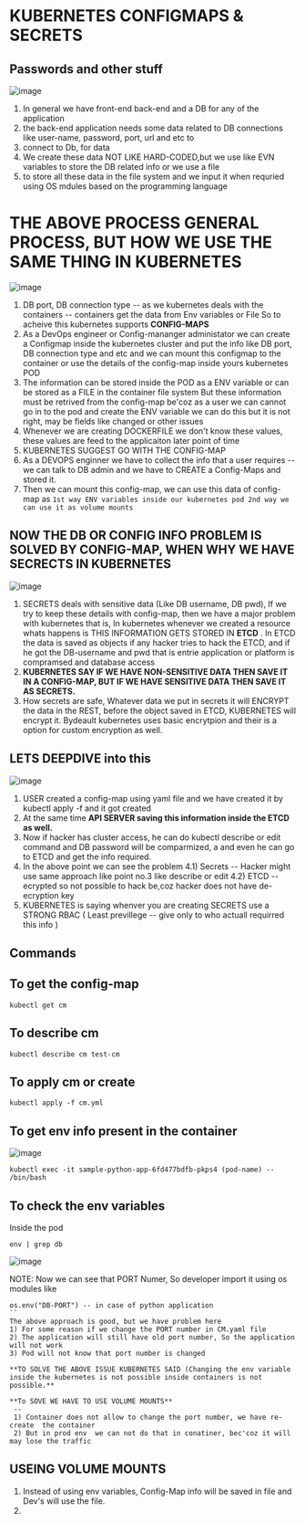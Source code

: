 # KUBERNETES CONFIGMAPS  & SECRETS

Passwords and other stuff
--

![image](https://github.com/pavankumar0077/Devops-tools/assets/40380941/844ca462-be14-463b-8cac-a8aeeb9811d7)

1) In general we have front-end back-end and a DB for any of the application
2) the back-end application needs some data related to DB connections like user-name, password, port, url and etc to
3) connect to Db, for data
4) We create these data NOT LIKE HARD-CODED,but we use like EVN variables to store the DB related info or we use a file
5) to store all these data in the file system and we input it when requried using OS mdules based on the programming language
 
# THE ABOVE PROCESS GENERAL PROCESS, BUT HOW WE USE THE SAME THING IN KUBERNETES

![image](https://github.com/pavankumar0077/Devops-tools/assets/40380941/9d94d7a1-6406-4a70-b94e-dec69b49bb07)

1) DB port, DB connection type -- as we kubernetes deals with the containers -- containers get the data
  from Env variables or File So to acheive this kubernetes supports **CONFIG-MAPS**
2) As a DevOps engineer or Config-mananger administator we can create a Configmap inside the kubernetes cluster
and put the info like DB port, DB connection type and etc and we can mount this configmap to the container or use
the details of the config-map inside yours kubernetes POD 
3) The information can be stored inside the POD as a ENV variable or can be stored as a FILE in the container file system
But these information must be retrived from the config-map be'coz as a user we can cannot go in to the pod
and create the ENV variable we can do this but it is not right, may be fields like changed or other issues
4) Whenever we are creating DOCKERFILE we don't know these values, these values are feed to the applicaiton
later point of time
5) KUBERNETES SUGGEST GO WITH THE CONFIG-MAP
6) As a DEVOPS enginner we have to collect the info that a user requires -- we can talk to DB admin and
we have to CREATE a Config-Maps and stored it.
7) Then we can mount this config-map, we can use this data of config-map as ``` 1st way ENV variables inside our kubernetes
pod 2nd way we can use it as volume mounts ```

NOW THE DB OR CONFIG INFO PROBLEM IS SOLVED BY CONFIG-MAP, WHEN WHY WE HAVE SECRECTS IN KUBERNETES
--

![image](https://github.com/pavankumar0077/Devops-tools/assets/40380941/49b08daa-215c-467b-8de5-4bff402433d2)

1) SECRETS deals with sensitive data (Like DB username, DB pwd), If we try to keep these details with
config-map, then we have a major problem with kubernetes that is, In kubernetes whenever we created a resource
whats happens is THIS INFORMATION GETS STORED IN **ETCD** . In ETCD the data is saved as objects
if any hacker tries to hack the ETCD, and if he got the DB-username and pwd that is entrie application
or platform is compramsed and database access
2) **KUBERNETES SAY IF WE HAVE NON-SENSITIVE DATA THEN SAVE IT IN A CONFIG-MAP, BUT IF WE HAVE SENSITIVE DATA
THEN SAVE IT AS SECRETS.**
3) How secrets are safe, Whatever data we put in secrets it will ENCRYPT the data in the REST, before the object
saved in ETCD, KUBERNETES will encrypt it. Bydeault kubernetes uses basic encrytpion and their is a option
for custom encryption as well.

LETS DEEPDIVE into this
--

![image](https://github.com/pavankumar0077/Devops-tools/assets/40380941/ba81f095-8f8d-4b42-8a60-93536b9c3c06)

1) USER created a config-map using yaml file and we have created it by kubectl apply -f and it got created
2) At the same time **API SERVER saving this information inside the ETCD as well.**
3) Now if hacker has cluster access, he can do kubectl describe or edit command and DB password will be comparmized, a
and even he can go to ETCD and get the info required.
4) In the above point we can see the problem
   4.1) Secrets -- Hacker might use same approach like point no.3 like describe or edit
   4.2) ETCD -- ecrypted so not possible to hack be,coz hacker does not have de-ecryption key
5) KUBERNETES is saying whenver you are creating SECRETS use a STRONG RBAC ( Least previllege -- give only to who actuall requirred this info )

Commands
--
To get the config-map
--
```
kubectl get cm
```
To describe cm
--
```
kubectl describe cm test-cm
```
To apply cm or create
--
```
kubectl apply -f cm.yml
```
To get env info present in the container
--
![image](https://github.com/pavankumar0077/Devops-tools/assets/40380941/39770d25-b15e-4dc9-8d5e-826c182b7f88)

```
kubectl exec -it sample-python-app-6fd477bdfb-pkps4 (pod-name) -- /bin/bash
```
To check the env variables
--
Inside the pod
```
env | grep db
```
![image](https://github.com/pavankumar0077/Devops-tools/assets/40380941/716622eb-cef1-4f0d-8f29-514eaf165850)

NOTE: Now we can see that PORT Numer, So developer import it using os modules like 
```
os.env("DB-PORT") -- in case of python application
``
The above approach is good, but we have problem here
1) For some reason if we change the PORT number in CM.yaml file
2) The application will still have old port number, So the application will not work
3) Pod will not know that port number is changed

**TO SOLVE THE ABOVE ISSUE KUBERNETES SAID (Changing the env variable inside the kubernetes is not possible inside containers is not possible.**

**To SOVE WE HAVE TO USE VOLUME MOUNTS**
 --
 1) Container does not allow to change the port number, we have re-create  the container
 2) But in prod env  we can not do that in conatiner, bec'coz it will may lose the traffic
```
USEING VOLUME MOUNTS
--
1) Instead of using env variables, Config-Map info will be saved in file and Dev's will use the file.
2) 
